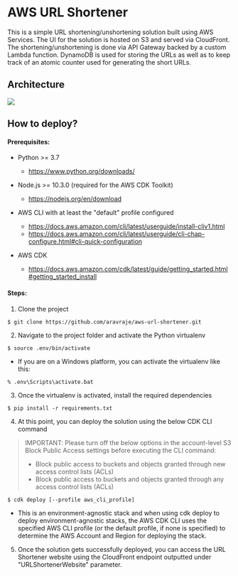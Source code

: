 
# AWS URL Shortener

This is a simple URL shortening/unshortening solution built using AWS Services. The UI for the solution is hosted on S3 and served via CloudFront. The shortening/unshortening is done via API Gateway backed by a custom Lambda function. DynamoDB is used for storing the URLs as well as to keep track of an atomic counter used for generating the short URLs.


## Architecture

<image src="images/architecture.jpeg">


## How to deploy?

#### Prerequisites:

* Python >= 3.7
  * https://www.python.org/downloads/

* Node.js >= 10.3.0 (required for the AWS CDK Toolkit)
  * https://nodejs.org/en/download

* AWS CLI with at least the "default" profile configured
  * https://docs.aws.amazon.com/cli/latest/userguide/install-cliv1.html
  * https://docs.aws.amazon.com/cli/latest/userguide/cli-chap-configure.html#cli-quick-configuration

* AWS CDK
  * https://docs.aws.amazon.com/cdk/latest/guide/getting_started.html#getting_started_install


#### Steps:

1. Clone the project

```
$ git clone https://github.com/aravraje/aws-url-shortener.git
```

2. Navigate to the project folder and activate the Python virtualenv

```
$ source .env/bin/activate
```

  - If you are on a Windows platform, you can activate the virtualenv like this:

```
% .env\Scripts\activate.bat
```

3. Once the virtualenv is activated, install the required dependencies

```
$ pip install -r requirements.txt
```

4. At this point, you can deploy the solution using the below CDK CLI command

> IMPORTANT: Please turn off the below options in the account-level S3 Block Public Access settings before executing the CLI command:
> - Block public access to buckets and objects granted through new access control lists (ACLs)
> - Block public access to buckets and objects granted through any access control lists (ACLs)

```
$ cdk deploy [--profile aws_cli_profile]
```
  - This is an environment-agnostic stack and when using cdk deploy to deploy environment-agnostic stacks, the AWS CDK CLI uses the specified AWS CLI profile (or the default profile, if none is specified) to determine the AWS Account and Region for deploying the stack.

5. Once the solution gets successfully deployed, you can access the URL Shortener website using the CloudFront endpoint outputted under "URLShortenerWebsite" parameter.